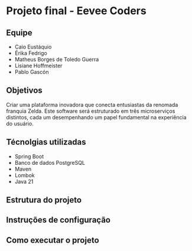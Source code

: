 # Projeto final - Eevee Coders

## **Equipe**
- Caio Eustáquio
- Érika Fedrigo
- Matheus Borges de Toledo Guerra
- Lisiane Hoffmeister
- Pablo Gascón

## **Objetivos**
Criar uma plataforma inovadora que conecta entusiastas da renomada franquia Zelda. Este software será estruturado em três microserviços distintos, cada um desempenhando um papel fundamental na experiência do usuário.

## **Técnolgias utilizadas**
- Spring Boot
- Banco de dados PostgreSQL
- Maven
- Lombok
- Java 21

## **Estrutura do projeto**

## **Instruções de configuração**

## **Como executar o projeto**

